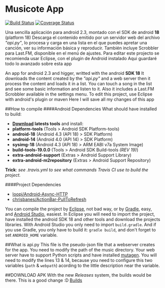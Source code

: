 Musicote App
====================
[![Build Status](https://travis-ci.org/melchor629/Musicote-Melchor629.png?branch=ActionBarSherlock)](https://travis-ci.org/melchor629/Musicote-Melchor629) [![Coverage Status](https://coveralls.io/repos/melchor629/Musicote-Melchor629/badge.png)](https://coveralls.io/r/melchor629/Musicote-Melchor629)

Una sencilla aplicación para android 2.3, montado con el SDK de android **18** (platform 18)
Descarga el contenido emitido por un servidor web del archivo _"api.py"_, lo procesa y carga en una lista en el que puedes apretar una canción, ver su información básica y reproducir. También incluye Scrobbler para Last.FM, disponible en el menú de ajustes.
Para editar este projecto se recomienda usar Eclipse, con el plugin de Android instalado
Aqui guardaré todo lo avanzado sobre esta app

An app for android 2.3 and higger, writted with the android **SDK 18**
It downloads the content created by the _"api.py"_ and a web server then it process the content and loads it in a list. You can touch a song in the list and see some basic information and listen to it. Also it includes a Last.FM Scrobbler available in the settings menu.
To edit this project, use Eclipse with android's plugin or maven
Here I will save all my changes of this app

##How to compile
####Android Dependencies
What should have installed to build:

 - __[Download][1] latests tools__ and install:
 - __platform-tools__ (Tools > Android SDK Platform-tools)
 - __android-18__ (Android 4.3 (API 18) > SDK Platform)
 - __android-14__ (Android 4.0 (API 14) > SDK Platform)
 - __sysimg-18__ (Android 4.3 (API 18) > ARM EABI v7a System Image)
 - __build-tools-19.0.0__ (Tools > Android SDK Build-tools _(REV 19)_)
 - __extra-android-support__ (Extras > Android Support Library)
 - __extra-android-m2repository__ (Extras > Android Support Repository)

**Trick**: *see .travis.yml to see what commands Travis CI use to build the project.*

####Project Dependencies
 - [loopj/Android-Async-HTTP][2]
 - [chrisbanes/ActionBar-PullToRefresh][3]

You can compile the project by [Eclipse][4], not bad way, or by [Gradle][5], easy, and [Android Studio][6], easiest. In Eclipse you will need to import the project, have installed the android SDK 18 and other tools and download the projects libraries. With Android Studio you only need to import `build.gradle`. And if you use Gradle, you only have to build it: `gradle build`, and don't forget to set `ANDROID_HOME` variable.

##What is api.py
This file is the pseudo-json file that a webserver creates for the app. You need to modify the path of the music directory. Your web server have to support Python scripts and have installed [mutagen][7].
You will need to modify the lines 13 & 14, because you need to configure this two variables (``` path ``` & ``` webpath ```) acording to the little description near the variable.

##DOWNLOAD APK
With the new _Releases_ system, the builds would be there. This is a good change :D
[Builds][8]


  [1]: http://developer.android.com/intl/es/sdk/index.html
  [2]: https://github.com/loopj/android-async-http
  [3]: https://github.com/chrisbanes/ActionBar-PullToRefresh
  [4]: www.eclipse.org
  [5]: www.gradle.org
  [6]: http://developer.android.com/intl/en/sdk/installing/studio.html
  [7]: https://code.google.com/p/mutagen/
  [8]: https://github.com/melchor629/Musicote-Melchor629/releases